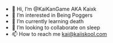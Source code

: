 - 👋 Hi, I’m @KaiKanGame AKA Kaixk
- 👀 I’m interested in Being Poggers
- 🌱 I’m currently learning death
- 💞️ I’m looking to collaborate on sleep
- 📫 How to reach me kai@kaiiskool.com

